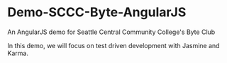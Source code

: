 # Demo-SCCC-Byte-AngularJS
An AngularJS demo for Seattle Central Community College's Byte Club

In this demo, we will focus on test driven development with Jasmine and Karma.

